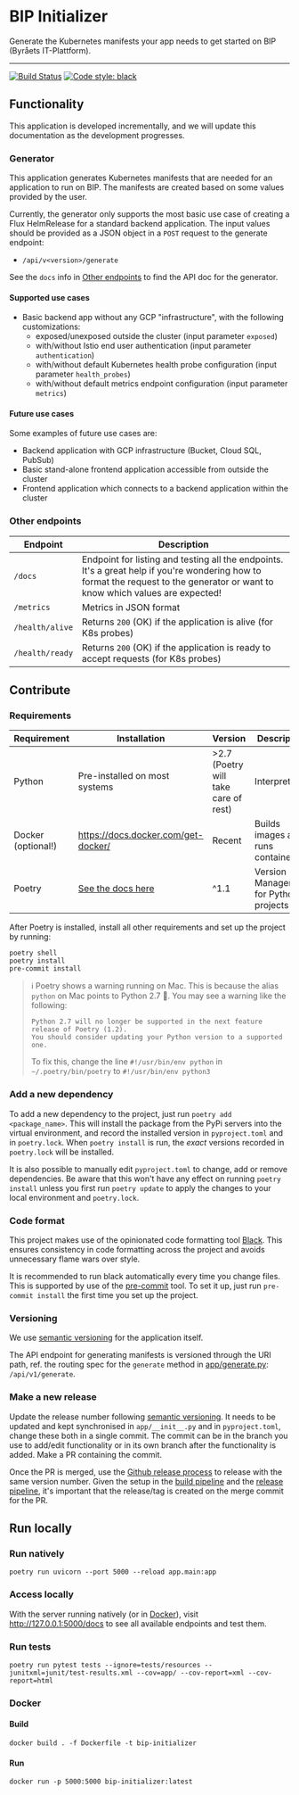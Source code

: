 # BIP Initializer

Generate the Kubernetes manifests your app needs to get started on BIP (Byråets IT-Plattform).

----
[![Build Status](https://dev.azure.com/statisticsnorway/Stratus/_apis/build/status/BIP%20Initializer%20Build?repoName=statisticsnorway%2Fbip-initializer&branchName=main)](https://dev.azure.com/statisticsnorway/Stratus/_build/latest?definitionId=210&repoName=statisticsnorway%2Fbip-initializer&branchName=main)
[![Code style: black](https://img.shields.io/badge/code%20style-black-000000.svg)](https://github.com/psf/black)

## Functionality

This application is developed incrementally, and we will update this documentation as the development progresses.

### Generator

This application generates Kubernetes manifests that are needed for an application to run on BIP. The manifests are created based on some values provided by the user.

Currently, the generator only supports the most basic use case of creating a Flux HelmRelease for a standard backend application. The input values should be provided as a JSON object in a `POST` request to the generate endpoint:

- `/api/v<version>/generate`

See the `docs` info in [Other endpoints](#other-endpoints) to find the API doc for the generator.

#### Supported use cases

- Basic backend app without any GCP "infrastructure", with the following customizations:
  - exposed/unexposed outside the cluster (input parameter `exposed`)
  - with/without Istio end user authentication (input parameter `authentication`)
  - with/without default Kubernetes health probe configuration (input parameter `health_probes`)
  - with/without default metrics endpoint configuration (input parameter `metrics`)

#### Future use cases

Some examples of future use cases are:

- Backend application with GCP infrastructure (Bucket, Cloud SQL, PubSub)
- Basic stand-alone frontend application accessible from outside the cluster
- Frontend application which connects to a backend application within the cluster

### Other endpoints

| Endpoint | Description |
|----------|-------------|
|`/docs` |Endpoint for listing and testing all the endpoints. It's a great help if you're wondering how to format the request to the generator or want to know which values are expected! |
|`/metrics` |Metrics in JSON format |
|`/health/alive`|Returns `200` (OK) if the application is alive (for K8s probes) |
|`/health/ready`|Returns `200` (OK) if the application is ready to accept requests (for K8s probes)  |

## Contribute

### Requirements

Requirement        | Installation | Version  | Description
------------------ | ------------ | -------- | ----------------
Python             | Pre-installed on most systems | >2.7 (Poetry will take care of rest)     | Interpreter
Docker (optional!) | <https://docs.docker.com/get-docker/> | Recent | Builds images and runs containers
Poetry             | [See the docs here](https://python-poetry.org/docs/#osx-linux-bashonwindows-install-instructions) | ^1.1     | Version Management for Python projects

After Poetry is installed, install all other requirements and set up the project by running:

```command
poetry shell
poetry install
pre-commit install
```

> :information_source: Poetry shows a warning running on Mac. This is because the alias `python` on Mac points to Python 2.7 :facepalm:. You may see a warning like the following:
>
> ```command
> Python 2.7 will no longer be supported in the next feature release of Poetry (1.2).
> You should consider updating your Python version to a supported one.
> ```
>
> To fix this, change the line `#!/usr/bin/env python` in `~/.poetry/bin/poetry` to `#!/usr/bin/env python3`

### Add a new dependency

To add a new dependency to the project, just run `poetry add <package_name>`. This will install the package from the PyPi servers into the virtual environment, and record the installed version in `pyproject.toml` and in `poetry.lock`. When `poetry install` is run, the *exact* versions recorded in `poetry.lock` will be installed.

It is also possible to manually edit `pyproject.toml` to change, add or remove dependencies. Be aware that this won't have any effect on running `poetry install` unless you first run `poetry update` to apply the changes to your local environment and `poetry.lock`.

### Code format

This project makes use of the opinionated code formatting tool [Black](https://github.com/psf/black). This ensures consistency in code formatting across the project and avoids unnecessary flame wars over style.

It is recommended to run black automatically every time you change files. This is supported by use of the [pre-commit](https://pre-commit.com/) tool. To set it up, just run `pre-commit install` the first time you set up the project.

### Versioning

We use [semantic versioning](https://semver.org/) for the application itself.

The API endpoint for generating manifests is versioned through the URI path, ref. the routing spec for the `generate` method in [app/generate.py](app/generate.py): `/api/v1/generate`.

### Make a new release

Update the release number following [semantic versioning](https://semver.org/). It needs to be updated and kept synchronised in `app/__init__.py` and in `pyproject.toml`, change these both in a single commit. The commit can be in the branch you use to add/edit functionality or in its own branch after the functionality is added. Make a PR containing the commit.

Once the PR is merged, use the [Github release process](https://github.com/statisticsnorway/bip-initializer/releases/new) to release with the same version number. Given the setup in the [build pipeline](azure-pipeline-build.yml) and the [release pipeline](azure-pipeline-release.yml), it's important that the release/tag is created on the merge commit for the PR.

## Run locally

### Run natively

```command
poetry run uvicorn --port 5000 --reload app.main:app
```

### Access locally

With the server running natively (or in [Docker](#Docker)), visit <http://127.0.0.1:5000/docs> to see all available endpoints and test them.

### Run tests

```command
poetry run pytest tests --ignore=tests/resources --junitxml=junit/test-results.xml --cov=app/ --cov-report=xml --cov-report=html
```

### Docker

#### Build

```command
docker build . -f Dockerfile -t bip-initializer
```

#### Run

```command
docker run -p 5000:5000 bip-initializer:latest
```
